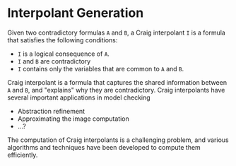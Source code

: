 # Interpolant Generation


Given two contradictory formulas `A` and `B`, a Craig interpolant `I` is a formula that satisfies the following conditions:
- `I` is a logical consequence of `A`.
- `I` and `B` are contradictory
- `I` contains only the variables that are common to `A` and `B`.

Craig interpolant is a formula that captures the shared information between `A` and `B`, and "explains" why they are contradictory.
Craig interpolants have several important applications in model checking
- Abstraction refinement
- Approximating the image computation
- ...?

The computation of Craig interpolants is a challenging problem, and various algorithms and techniques have been developed to compute them efficiently. 


